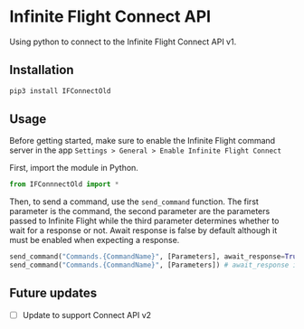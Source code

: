 # Infinite Flight Connect API

Using python to connect to the Infinite Flight Connect API v1.

## Installation

```sh
pip3 install IFConnectOld
```

## Usage

Before getting started, make sure to enable the Infinite Flight command server in the app `Settings > General > Enable Infinite Flight Connect`

First, import the module in Python.
```py
from IFConnnectOld import *
```

Then, to send a command, use the `send_command` function. The first parameter is the command, the second parameter are the parameters passed to Infinite Flight while the third parameter determines whether to wait for a response or not. Await response is false by default although it must be enabled when expecting a response.
```py
send_command("Commands.{CommandName}", [Parameters], await_response=True)
send_command("Commands.{CommandName}", [Parameters]) # await_response is False by default
```

## Future updates

- [ ] Update to support Connect API v2